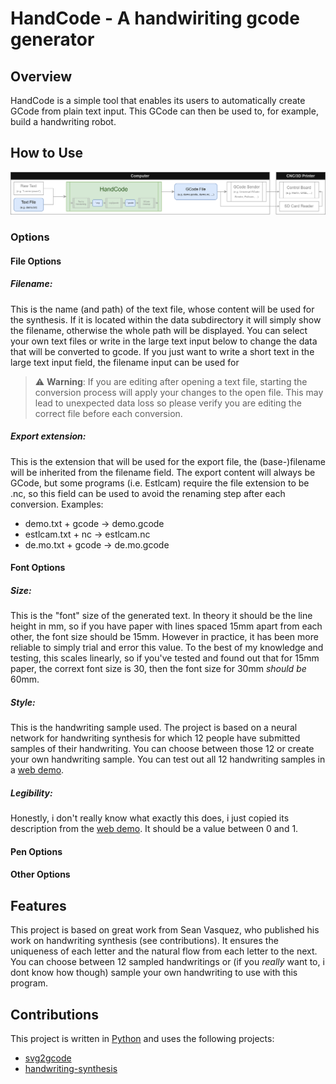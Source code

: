# HandCode - A handwiriting gcode generator

## Overview

HandCode is a simple tool that enables its users to automatically create GCode from plain text input. This GCode can then be used to, for example, build a handwriting robot.

## How to Use

![](doc/process.png)

### Options

#### File Options

##### Filename:

This is the name (and path) of the text file, whose content will be used for the synthesis. If it is located within the data subdirectory it will simply show the filename, otherwise the whole path will be displayed. You can select your own text files or write in the large text input below to change the data that will be converted to gcode. If you just want to write a short text in the large text input field, the filename input can be used for 
> :warning: **Warning**: If you are editing after opening a text file, starting the conversion process will apply your changes to the open file. This may lead to unexpected data loss so please verify you are editing the correct file before each conversion.

##### Export extension:

This is the extension that will be used for the export file, the (base-)filename will be inherited from the filename field. The export content will always be GCode, but some programs (i.e. Estlcam) require the file extension to be .nc, so this field can be used to avoid the renaming step after each conversion.
Examples:
 - demo.txt + gcode -> demo.gcode
 - estlcam.txt + nc -> estlcam.nc
 - de.mo.txt + gcode -> de.mo.gcode

#### Font Options

##### Size:

This is the "font" size of the generated text. In theory it should be the line height in mm, so if you have paper with lines spaced 15mm apart from each other, the font size should be 15mm. However in practice, it has been more reliable to simply trial and error this value. To the best of my knowledge and testing, this scales linearly, so if you've tested and found out that for 15mm paper, the corrext font size is 30, then the font size for 30mm _should be_ 60mm.

##### Style:

This is the handwriting sample used. The project is based on a neural network for handwriting synthesis for which 12 people have submitted samples of their handwriting. You can choose between those 12 or create your own handwriting sample.
You can test out all 12 handwriting samples in a [web demo](https://www.calligrapher.ai/).

##### Legibility:

Honestly, i don't really know what exactly this does, i just copied its description from the [web demo](https://www.calligrapher.ai/). It should be a value between 0 and 1.

#### Pen Options

#### Other Options

## Features

This project is based on great work from Sean Vasquez, who published his work on handwriting synthesis (see contributions). It ensures the uniqueness of each letter and the natural flow from each letter to the next. You can choose between 12 sampled handwritings or (if you _really_ want to, i dont know how though) sample your own handwriting to use with this program.

## Contributions

This project is written in [Python](https://python.org) and uses the following projects:
 - [svg2gcode](https://github.com/sameer/svg2gcode)
 - [handwriting-synthesis](https://github.com/sjvasquez/handwriting-synthesis)